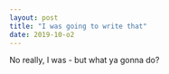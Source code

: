```yaml
---
layout: post
title: "I was going to write that"
date: 2019-10-o2
---
```


No really, I was - but what ya gonna do?
